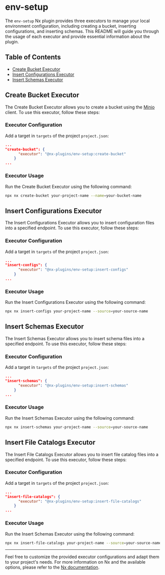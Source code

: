 # env-setup

The `env-setup` Nx plugin provides three executors to manage your local environment configuration, including creating a bucket, inserting configurations, and inserting schemas. This README will guide you through the usage of each executor and provide essential information about the plugin.

## Table of Contents
- [Create Bucket Executor](#create-bucket-executor)
- [Insert Configurations Executor](#insert-configurations-executor)
- [Insert Schemas Executor](#insert-schemas-executor)

## Create Bucket Executor

The Create Bucket Executor allows you to create a bucket using the [Minio](https://min.io/) client. To use this executor, follow these steps:

### Executor Configuration

Add a target in `targets` of the project `project.json`:

```json
...
"create-bucket": {
      "executor": "@nx-plugins/env-setup:create-bucket"
    }
...

```

### Executor Usage

Run the Create Bucket Executor using the following command:

```bash
npx nx create-bucket your-project-name --name=your-bucket-name
```

## Insert Configurations Executor

The Insert Configurations Executor allows you to insert configuration files into a specified endpoint. To use this executor, follow these steps:

### Executor Configuration

Add a target in `targets` of the project `project.json`:

```json
...
"insert-configs": {
      "executor": "@nx-plugins/env-setup:insert-configs"
    }
...

```

### Executor Usage

Run the Insert Configurations Executor using the following command:

```bash
npx nx insert-configs your-project-name --source=your-source-name
```

## Insert Schemas Executor

The Insert Schemas Executor allows you to insert schema files into a specified endpoint. To use this executor, follow these steps:

### Executor Configuration

Add a target in `targets` of the project `project.json`:

```json
...
"insert-schemas": {
      "executor": "@nx-plugins/env-setup:insert-schemas"
    }
...

```

### Executor Usage

Run the Insert Schemas Executor using the following command:

```bash
npx nx insert-schemas your-project-name --source=your-source-name
```

## Insert File Catalogs Executor

The Insert File Catalogs Executor allows you to insert file catalog files into a specified endpoint. To use this executor, follow these steps:

### Executor Configuration

Add a target in `targets` of the project `project.json`:

```json
...
"insert-file-catalogs": {
      "executor": "@nx-plugins/env-setup:insert-file-catalogs"
    }
...

```

### Executor Usage

Run the Insert Schemas Executor using the following command:

```bash
npx nx insert-file-catalogs your-project-name --source=your-source-name
```

---

Feel free to customize the provided executor configurations and adapt them to your project's needs. For more information on Nx and the available options, please refer to the [Nx documentation](https://nx.dev/).